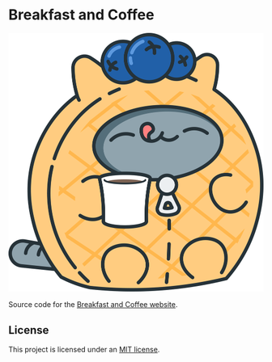 # Breakfast and Coffee

![MJ, the mascot for Breakfast and Coffee, dressed as a waffle](./public/mascot.png)

Source code for the [Breakfast and Coffee website](https://breakfastand.coffee).

## License

This project is licensed under an [MIT license](LICENSE).